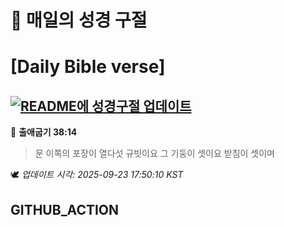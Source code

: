 # 🙏 매일의 성경 구절
# [Daily Bible verse]
## [![README에 성경구절 업데이트](https://github.com/DONGSUKA/first_test/actions/workflows/update-readme-bible.yml/badge.svg)](https://github.com/DONGSUKA/first_test/actions/workflows/update-readme-bible.yml)
<!-- START_BIBLE_VERSE -->
📖 **출애굽기 38:14**
> 문 이쪽의 포장이 열다섯 규빗이요 그 기둥이 셋이요 받침이 셋이며

🕊️ _업데이트 시각: 2025-09-23 17:50:10 KST_
  <!-- END_BIBLE_VERSE -->
## GITHUB_ACTION
